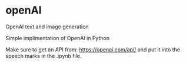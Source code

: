 # openAI
OpenAI text and image generation

Simple implimentation of OpenAI in Python

Make sure to get an API from: https://openai.com/api/ and put it into the speech marks in the .ipynb file.
